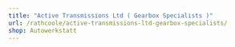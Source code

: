 ```yaml
---
title: "Active Transmissions Ltd ( Gearbox Specialists )"
url: /rathcoole/active-transmissions-ltd-gearbox-specialists/
shop: Autowerkstatt
---
```

